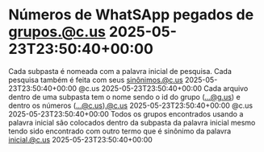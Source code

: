 # Números de WhatSApp pegados de grupos.@c.us	2025-05-23T23:50:40+00:00
Cada subpasta é nomeada com a palavra inicial de pesquisa. Cada pesquisa também é feita com seus sinônimos.@c.us	2025-05-23T23:50:40+00:00
@c.us	2025-05-23T23:50:40+00:00
Cada arquivo dentro de uma subpasta tem o nome sendo o id do grupo (...@g.us) e dentro os números (...@c.us).@c.us	2025-05-23T23:50:40+00:00
@c.us	2025-05-23T23:50:40+00:00
Todos os grupos encontrados usando a palavra inicial são colocados dentro da subpasta da palavra inicial mesmo tendo sido encontrado com outro termo que é sinônimo da palavra inicial.@c.us	2025-05-23T23:50:40+00:00
